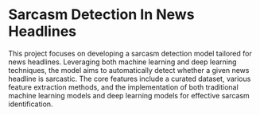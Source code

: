 # Sarcasm Detection In News Headlines
This project focuses on developing a sarcasm detection model tailored for news headlines. Leveraging both machine learning and deep learning techniques, the model aims to automatically detect whether a given news headline is sarcastic. The core features include a curated dataset, various feature extraction methods, and the implementation of both traditional machine learning models and deep learning models for effective sarcasm identification.
